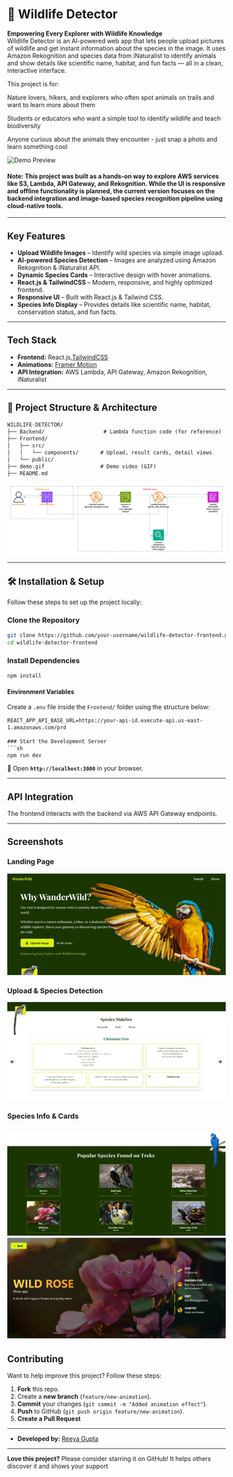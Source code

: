 # 🐾 Wildlife Detector 

**Empowering Every Explorer with Wildlife Knowledge**  
Wildlife Detector is an AI-powered web app that lets people upload pictures of wildlife and get instant information about the species in the image. It uses Amazon Rekognition and species data from iNaturalist to identify animals and show details like scientific name, habitat, and fun facts — all in a clean, interactive interface.

This project is for:

Nature lovers, hikers, and explorers who often spot animals on trails and want to learn more about them

Students or educators who want a simple tool to identify wildlife and teach biodiversity

Anyone curious about the animals they encounter - just snap a photo and learn something cool

![Demo Preview](./Demo.gif)

#### Note: This project was built as a hands-on way to explore AWS services like S3, Lambda, API Gateway, and Rekognition. While the UI is responsive and offline functionality is planned, the current version focuses on the backend integration and image-based species recognition pipeline using cloud-native tools.

---

## Key Features
- **Upload Wildlife Images** – Identify wild species via simple image upload.
- **AI-powered Species Detection** – Images are analyzed using Amazon Rekognition & iNaturalist API.
- **Dynamic Species Cards** – Interactive design with hover animations.
- **React.js & TailwindCSS** – Modern, responsive, and highly optimized frontend.
- **Responsive UI** – Built with React.js & Tailwind CSS.
- **Species Info Display** – Provides details like scientific name, habitat, conservation status, and fun facts.

---

## Tech Stack
- **Frontend:** React.js,[TailwindCSS](https://tailwindcss.com/)
- **Animations:** [Framer Motion](https://www.framer.com/motion/)
- **API Integration:** AWS Lambda, API Gateway, Amazon Rekognition, iNaturalist

---

## 📂 Project Structure & Architecture
```
WILDLIFE-DETECTOR/
├── Backend/                   # Lambda function code (for reference)
├── Frontend/                 
│   ├── src/                  
│   │   └── components/       # Upload, result cards, detail views
│   └── public/               
├── demo.gif                  # Demo video (GIF)
├── README.md                 
```
![Architecture](./Architecture.png)

---

## 🛠️ Installation & Setup
Follow these steps to set up the project locally:

### Clone the Repository
```sh
git clone https://github.com/your-username/wildlife-detector-frontend.git
cd wildlife-detector-frontend
```

### Install Dependencies
```sh
npm install
```
#### Environment Variables

Create a `.env` file inside the `Frontend/` folder using the structure below:

```env
REACT_APP_API_BASE_URL=https://your-api-id.execute-api.us-east-1.amazonaws.com/prd

### Start the Development Server
```sh
npm run dev
```
🔹 Open **`http://localhost:3000`** in your browser.

---

##  API Integration
The frontend interacts with the backend via AWS API Gateway endpoints.

---

##  Screenshots
###  **Landing Page**
![Landing Page](./Frontend/public/images/LandingPage.jpg)

###  **Upload & Species Detection**
![Upload & Detection](./Frontend/public/images/Results.jpg)

###  **Species Info & Cards**
![Species Cards](./Frontend/public/images/Cards.jpg)
![Species Cards](./Frontend/public/images/CardDetails.jpg)
---

##  Contributing
Want to help improve this project? Follow these steps:
1. **Fork** this repo.
2. Create a **new branch** (`feature/new-animation`).
3. **Commit** your changes (`git commit -m "Added animation effect"`).
4. **Push** to GitHub (`git push origin feature/new-animation`).
5. **Create a Pull Request** 


---

- **Developed by:** [Reeya Gupta](https://github.com/reeya123)

---

 **Love this project?** Please consider starring it on GitHub! It helps others discover it and shows your support 

